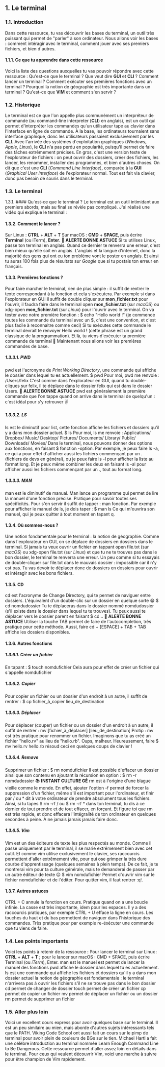 ## 1. **Le terminal**
### 1.1. **Introduction**
Dans cette ressource, tu vas découvrir les bases du terminal, un outil très puissant qui permet de "parler" à son ordinateur. Nous allons voir les bases : comment intéragir avec le terminal, comment jouer avec ses premiers fichiers, et bien d'autres.
#### 1.1.1. Ce que tu apprendre dans cette ressource
Voici la liste des questions auxquelles tu vas pouvoir répondre avec cette ressource :
Qu'est-ce que le terminal ?
Que veut dire **GUI** et **CLI** ?
Comment lancer un terminal ?
Comment exécuter ses premières fonctions avec un terminal ?
Pourquoi la notion de géographie est très importante dans un terminal ?
Qu'est-ce que **VIM** et comment s'en servir ?
### 1.2. Historique
Le terminal est ce que l'on appelle plus communément un interpréteur de commande (ou command-line interpreter (**CLI**) en anglais), est un outil qui permet d'interpréter les commandes qu'un utilisateur tape au clavier dans l'interface en ligne de commande.
À la base, les ordinateurs tournaient sans interface graphique, donc les utilisateurs passaient exclusivement par les **CLI**. Avec l'arrivée des systèmes d'exploitation graphiques (_Windows_, _Apple_, _Linux_), le **CLI** n'a pas perdu en popularité, puisqu'il permet de faire des tâches extrêmement précises.
En gros, c'est une version texte de l'explorateur de fichiers : on peut ouvrir des dossiers, créer des fichiers, les lancer, les renommer, installer des programmes, et bien d'autres choses. On dit que c'est une **CLI** (_Command Line Interface_), comparée à la **GUI** (_Graphical User Interface_) de l'explorateur normal. Tout est fait via clavier, donc pas besoin de souris dans le terminal.
### 1.3. Le terminal
1.3.1. #### Qu'est-ce que le terminal ?
Le terminal est un outil intimidant aux premiers abords, mais au final se révèle pas compliqué. J'ai réalisé une vidéo qui explique le terminal :
 
#### 1.3.2. Comment le lancer ?
Sur Linux : **CTRL** + **ALT** + **T**
Sur macOS : **CMD** + **SPACE**, puis écrire **Terminal** (ou iTerm), **Enter**. 
🚀 **ALERTE BONNE ASTUCE**
Si tu utilises Linux, passe ton terminal en anglais. Quand ce dernier te renverra une erreur, c'est bien mieux qu'elle soit en anglais. L'anglais et la langue d'internet, donc la majorité des gens qui ont eu ton problème vont le poster en anglais. Et ainsi tu auras 100 fois plus de résultats sur _Google_ que si tu postais ton erreur en français.
#### 1.3.3. Premières fonctions ?
Pour faire marcher le terminal, rien de plus simple : il suffit de rentrer le texte correspondant à la fonction et cela s'exécutera. Par exemple si dans l'explorateur en GUI il suffit de double cliquer sur **mon_fichier.txt** pour l'ouvrir, il faudra faire dans le terminal open **mon_fichier.txt** (sur _macOS_) ou xdg-open **mon_fichier.txt** (sur _Linux_) pour l'ouvrir avec le terminal. On va tester avec notre première fonction :
$ echo "Hello world !"
(je commence toutes les commande du terminal avec un $, c'est une convention, et c'est plus facile à reconnaitre comme ceci)
Si tu exécutes cette commande le terminal devrait te renvoyer Hello world ! (cette phrase est un grand classique de la programmation). Et là, tu viens d'exécuter ta première commande de terminal 🎉
Maintenant nous allons voir les premières commandes de base.
##### 1.3.3.1. PWD
pwd est l'acronyme de _Print Working Directory_, une commande qui affiche le dossier dans lequel tu es actuellement.
$ pwd
Pour moi, pwd me renvoie :
/Users/felix
C'est comme dans l'explorateur en GUI, quand tu double-cliques sur felix, il te déplace dans le dossier felix qui est dans le dossier Users.
🚀 **ALERTE BONNE ASTUCE**
pwd est généralement la première commande que l'on tappe quand on arrive dans le terminal de quelqu'un : c'est idéal pour s'y retrouver ✌️
##### 1.3.3.2. LS
ls est le diminutif pour list, cette fonction affiche les fichiers et dossiers qu'il y a dans mon dossier actuel.
$ ls
Pour moi, ls me renvoie :
Applications/   Dropbox/     Music/       Desktop/
Pictures/     Documents/    Library/     Public/
Downloads/    Movies/
Dans le terminal, nous pouvons donner des options aux fonctions, en faisant $ fonction -option. Par exemple, je peux faire ls -a, ce qui a pour effet d'afficher aussi les fichiers commençant par un . (fichiers de devs en général), ou je peux faire ls -l pour afficher la liste au format long. Et je peux même combiner les deux en faisant ls -al pour afficher aussi les fichiers commençant par un ., tout au format long.
##### 1.3.3.3. MAN
man est le diminutif de manual. Man lance un programme qui permet de lire la manuel d'une fonction précise. Pratique pour savoir toutes ses spécificités. Pour s'en servir il suffit de tapper : man fonction. Par exemple pour afficher le manuel de ls, je dois taper :
$ man ls
Ce qui m'ouvrira son manuel, qui je peux quitter à tout moment en tapant q.
#### 1.3.4.  Où sommes-nous ?
Une notion fondamentale pour le terminal : la notion de géographie. Comme dans l'explorateur en GUI, on se déplace de dossiers en dossiers dans le terminal. Si jamais tu veux ouvrir un fichier en tappant open file.txt (sur _macOS_) ou xdg-open file.txt (sur _Linux_) et que tu ne te trouves pas dans le bon dossier, le terminal te renverra une erreur. Un peu comme si tu essayais de double-cliquer sur file.txt dans le mauvais dossier : impossible car il n'y est pas.
Tu vas devoir te déplacer donc de dossiers en dossiers pour ouvrir et intéragir avec les bons fichiers.
#### 1.3.5. CD
cd est l'acronyme de Change Directory, qui te permet de naviguer entre dossiers. L'équivalent d'un double-clic sur un dossier en quelque sorte 😁
$ cd nomdudossier
Tu te déplaceras dans le dossier nommé nomdudossier (s'il existe dans le dossier dans lequel tu te trouves).
Tu peux aussi te déplacer vers le dossier parent en faisant $ cd ..
🚀 **ALERTE BONNE ASTUCE**
Utiliser la touche TAB permet de faire de l'autocompletion, très pratique pour cette méthode. Aussi, faire cd + [ESPACE] + TAB + TAB affiche les dossiers disponibles.
#### 1.3.6. Autres fonctions
##### 1.3.6.1. Créer un fichier
En tapant :
$ touch nomdufichier
Cela aura pour effet de créer un fichier qui s'appelle nomdufichier
##### 1.3.6.2. Copier
Pour copier un fichier ou un dossier d'un endroit à un autre, il suffit de rentrer :
$ cp fichier_à_copier lieu_de_destination
##### 1.3.6.3.  Déplacer
Pour déplacer (couper) un fichier ou un dossier d'un endroit à un autre, il suffit de rentrer :
mv [fichier_à_déplacer] [lieu_de_destination]
Protip : mv est très pratique pour renommer un fichier. Imaginons que tu as créé un fichier "hello.rv" au lieu de "hello.rb". Oups, malheur. Heureusement, faire $ mv hello.rv hello.rb résoud ceci en quelques coups de clavier !
##### 1.3.6.4. Remove
Supprimer un fichier :
$ rm nomdufichier
Il est possible d'effacer un dossier ainsi que son contenu en ajoutant la récursion en option : 
$ rm -r nomdudossier
📚 **INSTANT CULTURE GÉ**
rm est à l'origine d'une blague vieille comme le monde. En effet, ajouter l'option -f permet de forcer la suppression d'un fichier, même s'il est important pour l'ordinateur, et finir par / ou * dit à votre ordinateur de prendre absolument tous les fichiers. Ainsi, si tu tapes $ rm -rf / ou $ rm -rf * dans ton terminal, tu dis à ce dernier de tout prendre et de tout effacer, en forçant. Et figure toi que rm est très rapide, et donc effacera l'intégralité de ton ordinateur en quelques secondes à peine. À ne jamais jamais jamais faire donc.
##### 1.3.6.5. Vim
Vim est un des éditeurs de texte les plus respectés au monde. Comme il passe uniquement par le terminal, il se marie extrêmement bien avec cet outil. Et comme vim utilise exclusivement le clavier, ses raccourcis permettent d'aller extrêmement vite, pour qui ose grimper la très dure courbe d'apprentissage (quelques semaines à plein temps). De ce fait, je te montrerai vim pour ta culture générale, mais te demanderai de passer par un autre éditeur de texte 😉
$ vim nomdufichier
Permet d'ouvrir vim sur le fichier nomdufichier et de l'éditer. Pour quitter vim, il faut rentrer :q!.
#### 1.3.7. Autres astuces
CTRL + C annule la fonction en cours. Pratique quand on a une boucle infinie.
La casse est très importante, idem pour les espaces.
Il y a des raccourcis pratiques, par exemple CTRL + U efface la ligne en cours.
Les touches du haut et du bas permettent de naviguer dans l'historique des commandes. Très pratique pour par exemple re-éxécuter une commande que tu viens de faire.
### 1.4. Les points importants
Voici les points à retenir de la ressource :
Pour lancer le terminal sur Linux : **CTRL** + **ALT** + **T** ; pour le lancer sur macOS : CMD + SPACE, puis écrire Terminal (ou _iTerm_), Enter.
man est le manuel est permet de lancer la manuel des fonctions
pwd affiche le dossier dans lequel tu es actuellement.
ls est une commande qui affiche les fichiers et dossiers qu'il y a dans mon dossier actuel
la notion de géographie est fondamentale : le terminal n'arrivera pas à ouvrir les fichiers s'il ne se trouve pas dans le bon dossier
cd permet de changer de dossier
touch permet de créer un fichier
cp permet de copier un fichier
mv permet de déplacer un fichier ou un dossier
rm permet de supprimer un fichier
### 1.5. Aller plus loin
Voici un excellent cours express pour avoir quelques base sur le terminal. Il est un peu similaire au mien, mais aborde d'autres sujets intéressants tels que le PATH.
Viking Code School ont aussi fait un cours sur le pimp de terminal pour avoir plein de couleurs de BGs sur le tien.
Michael Hartl a fait une célèbre introduction au terminal nommée Learn Enough Command Line to Be Dangerous. Cette ressource permet d'aller assez loin en détails dans le terminal.
Pour ceux qui veulent découvrir Vim, voici une marche à suivre pour être champion de Vim rapidement.
